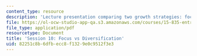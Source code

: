 ```yaml
---
content_type: resource
description: 'Lecture presentation comparing two growth strategies: focus and diversification.'
file: https://ol-ocw-studio-app-qa.s3.amazonaws.com/courses/15-835-entrepreneurial-marketing-spring-2002/82251c8b6dfbecc8f1329e0c9512f3e3_session10.pdf
file_type: application/pdf
resourcetype: Document
title: 'Session 10: Focus vs Diversification'
uid: 82251c8b-6dfb-ecc8-f132-9e0c9512f3e3
---
```

